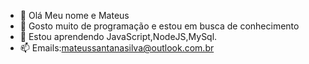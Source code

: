 - 👋 Olá Meu nome e Mateus
- 👀 Gosto muito de programação e estou em busca de conhecimento 
- 🌱 Estou aprendendo JavaScript,NodeJS,MySql.
- 📫 Emails:mateussantanasilva@outlook.com.br

<!---
MTS2313/MTS2313 is a ✨ special ✨ repository because its `README.md` (this file) appears on your GitHub profile.
You can click the Preview link to take a look at your changes.
--->
